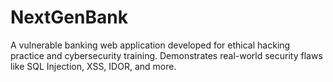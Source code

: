 # NextGenBank
A vulnerable banking web application developed for ethical hacking practice and cybersecurity training. Demonstrates real-world security flaws like SQL Injection, XSS, IDOR, and more.
